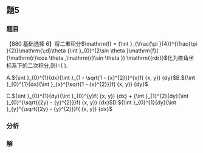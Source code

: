 ## 题5
### 题目
【880 基础选择 6】将二重积分$\mathrm{I} = {\int }_{\frac{\pi }{4}}^{\frac{\pi }{2}}\mathrm{\;d}\theta {\int }_{0}^{2\sin \theta }\mathrm{f}( {\mathrm{r}\cos \theta ,\mathrm{r}\sin \theta }) \mathrm{{rdr}}$化为直角坐标系下的二次积分,则$\mathrm{I} =$(   ).

A.${\int }_{0}^{1}{dx}{\int }_{1 - \sqrt{1 - {x}^{2}}}^{x}f( {x, y}) {dy}$B.${\int }_{0}^{1}{dx}{\int }_{x}^{\sqrt{1 - {x}^{2}}}f( {x, y}) {dy}$

C.${\int }_{0}^{1}{dy}{\int }_{0}^{y}f( {x, y}) {dx} + {\int }_{1}^{2}{dy}{\int }_{0}^{\sqrt{{2y} - {y}^{2}}}f( {x, y}) {dx}$D.${\int }_{0}^{1}{dy}{\int }_{y}^{\sqrt{{2y} - {y}^{2}}}f( {x, y}) {dx}$
### 分析

### 解